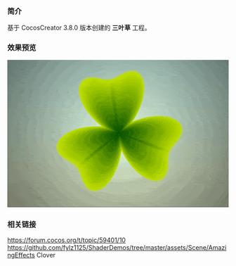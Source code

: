 ### 简介
基于 CocosCreator 3.8.0 版本创建的 **三叶草** 工程。

### 效果预览
![image](../../../gif/202207/2022072401.gif)

### 相关链接
https://forum.cocos.org/t/topic/59401/10        
https://github.com/fylz1125/ShaderDemos/tree/master/assets/Scene/AmazingEffects Clover